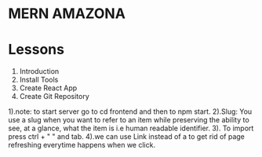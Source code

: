 # MERN AMAZONA

# Lessons

1. Introduction
2. Install Tools
3. Create React App
4. Create Git Repository

1).note: to start server go to cd frontend and then to npm start.
2).Slug: You use a slug when you want to refer to an item while preserving the ability to see, at a glance, what the item is i.e human readable identifier.
3). To import press ctrl + " " and tab.
4).we can use Link instead of a to get rid of page refreshing everytime happens when we click.
